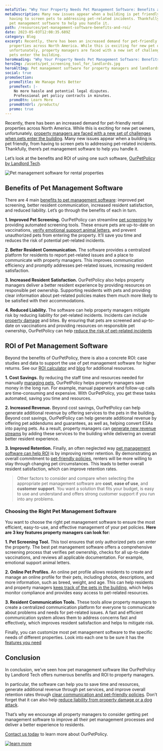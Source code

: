 ```yaml
---
metaTitle: "Why Your Property Needs Pet Management Software: Benefits and ROI"
metaDescription: Many new issues appear when a building is pet friendly, from
  having to screen pets to addressing pet-related incidents. Thankfully, there’s
  pet management software to help you handle it.
path: /resources/pet-management-software-benefits-and-roi/
date: 2023-05-03T12:08:35.689Z
category: Blog
excerpt: Recently, there has been an increased demand for pet-friendly rental
  properties across North America. While this is exciting for new pet owners,
  unfortunately, property managers are faced with a new set of challenges when
  pets enter the building.
heroHeading: "Why Your Property Needs Pet Management Software: Benefits and ROI"
heroImg: /assets/pet_screening_tool_for_landlords.jpg
heroAltImg: Pet management software for property managers and landlords
social: true
promoSection:
  promoTitle: We Manage Pets Better
  promoText: |-
    No more hassle and potential legal disputes. 
    Professional pet policy contracts in minutes.
  promoBtn: Learn More
  promoBtnUrl: /products/
  promo: true
---
```

Recently, there has been an increased demand for pet-friendly rental properties across North America. While this is exciting for new pet owners, unfortunately, [property managers are faced with a new set of challenges when pets enter the building](https://landlordtech.com/resources/the-landlords-guide-to-tenants-with-pets). Many new issues appear when a building is pet friendly, from having to screen pets to addressing pet-related incidents. Thankfully, there’s pet management software to help you handle it.

Let’s look at the benefits and ROI of using one such software, [OurPetPolicy by Landlord Tech](https://landlordtech.com/products).

![Pet management software for rental properties](/assets/pet_management_software_for_properties.png)

## Benefits of Pet Management Software

There are 4 main [benefits to pet management software](https://landlordtech.com/resources/pet-management-platforms-are-worth-the-investment-here-is-why): improved pet screening, better resident communication, increased resident satisfaction, and reduced liability. Let’s go through the benefits of each in turn.

**1. Improved Pet Screening.** OurPetPolicy can streamline [pet screening](https://landlordtech.com/resources/best-practices-to-properly-screen-pets-for-apartments) by providing automated screening tools. These ensure pets are up-to-date on vaccinations, [verify emotional support animal letters](https://landlordtech.com/resources/the-opportunity-cost-of-not-verifying-tenant-esa-etters), and prevent unauthorized pets from entering the property. It’ll save you time and reduces the risk of potential pet-related incidents.

**2. Better Resident Communication.** The software provides a centralized platform for residents to report pet-related issues and a place to communicate with property managers. This improves communication efficiency and promptly addresses pet-related issues, increasing resident satisfaction.

**3. Increased Resident Satisfaction.** OurPetPolicy also helps property managers deliver a better resident experience by providing resources on responsible pet ownership. Supporting residents with pets and providing clear information about pet-related policies makes them much more likely to be satisfied with their accommodations.

**4. Reduced Liability.** The software can help property managers mitigate risk by reducing liability for pet-related incidents. Incidents can include [property damage](https://landlordtech.com/resources/pets-that-cause-the-most-property-damage) and bites. By ensuring that pets are screened and up-to-date on vaccinations and providing resources on responsible pet ownership, OurPetPolicy can help [reduce the risk of pet-related incidents](https://landlordtech.com/resources/protecting-your-rental-property-from-pet-damage)

## ROI of Pet Management Software

Beyond the benefits of OurPetPolicy, there is also a concrete ROI: case studies and data to support the use of pet management software for higher returns. See our [ROI calculator](https://landlordtech.com/calculator-no-pets-allowed/) and [blog](https://landlordtech.com/resources/) for additional resources.

**1. Cost Savings.** By reducing the staff time and resources needed for manually [managing pets](https://landlordtech.com/resources/five-tips-for-managing-pets-on-your-rental-properties), OurPetPolicy helps property managers save money in the long run. For example, manual paperwork and follow-up calls are time-consuming and expensive. With OurPetPolicy, you get these tasks automated, saving you time and resources.

**2. Increased Revenue.** Beyond cost savings, OurPetPolicy can help generate additional revenue by offering services to the pets in the building. Beyond cost savings, OurPetPolicy can help generate additional revenue by offering pet addendums and guarantees, as well as, helping convert ESAs into paying pets. As a result, property managers can [generate new revenue streams](https://landlordtech.com/resources/how-to-increase-your-rental-income-in-2023) by adding these services to the building while delivering an overall better resident experience.

**3. Improved Retention.** Finally, an often neglected way [pet management software can help ROI](https://landlordtech.com/resources/pet-management-platforms-are-worth-the-investment-here-is-why) is by improving renter retention. By demonstrating an overall commitment to [pet-friendly policies](https://landlordtech.com/resources/landlord-Q&A-should-you-move-to-a-pet-friendly-policy), renters will be more willing to stay through changing pet circumstances. This leads to better overall resident satisfaction, which can improve retention rates.

> Other factors to consider and compare when selecting the appropriate pet management software are **cost**, **ease of use**, and **customer support**. You want a solution that fits your budget, is easy to use and understand and offers strong customer support if you run into any problems.

### Choosing the Right Pet Management Software

You want to choose the right pet management software to ensure the most efficient, easy-to-use, and effective management of your pet policies. **Here are 3 key features property managers can look for:**

**1. Pet Screening Tool.** This tool ensures that only authorized pets can enter the property. The best pet management software offers a comprehensive screening process that verifies pet ownership, checks for all up-to-date vaccinations, and reviews all applicable documentation. For example, emotional support animal letters.

**2. Online Pet Profiles.** An online pet profile allows residents to create and manage an online profile for their pets, including photos, descriptions, and more information, such as breed, weight, and age. This can help residents and property managers [keep track of the pets in the building](https://landlordtech.com/resources/new-pet-mapping-tool-feature-added-to-pet-management-platform-ourpetpolicy), which helps monitor compliance and provides easy access to pet-related resources.

**3. Resident Communication Tools.** These tools allow property managers to create a centralized communication platform for everyone to communicate about problems and needs for pet-related issues. A fast and efficient communication system allows them to address concerns fast and effectively, which improves resident satisfaction and helps to mitigate risk.

Finally, you can customize most pet management software to the specific needs of different properties. Look into each one to be sure it has the [features you need](https://landlordtech.com/resources/top-pet-management-software-features-for-properties)

## Conclusion

In conclusion, we’ve seen how pet management software like OurPetPolicy by Landlord Tech offers numerous benefits and ROI to property managers. 

In particular, the software can help you to save time and resources, generate additional revenue through pet services, and improve overall retention rates through [clear communication and pet-friendly policies](https://landlordtech.com/resources/how-to-implement-a-pet-friendly-policy-at-your-rental-property). Don’t forget that it can also help [reduce liability from property damage or a dog attack](https://landlordtech.com/resources/pet-management-platforms-are-worth-the-investment-here-is-why). 

That’s why we encourage all property managers to consider getting pet management software to improve all their pet management processes and deliver a better experience to residents. 

[Contact us today](https://landlordtech.com/contact/) to learn more about OurPetPolicy. 

[![learn more](/assets/pet_management_tools_for_property_managers.png "learn more")](/products)